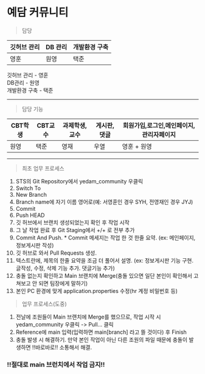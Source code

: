 # 예담 커뮤니티

> 담당
<table>
 <thead>
   <th>깃허브 관리</th>
   <th>DB 관리</th>
   <th>개발환경 구축</th>
 </thead>
 <tbody>
   <td>영훈</td>
   <td>원영</td>
   <td>택준</td>
 </tbody>
</table>
깃허브 관리 - 영훈 <br>
DB관리 - 원영 <br>
개발환경 구축 - 택준

<hr>

> 담당 기능
<table>
 <thead>
   <th>CBT학생</th>
   <th>CBT교수</th>
   <th>과제학생,교수</th>
   <th>게시판,댓글</th>
   <th>회원가입,로그인,메인페이지,관리자페이지</th>
 </thead>
 <tbody>
   <td>원영</td>
   <td>택준</td>
   <td>영재</td>
   <td>우열</td>
   <td>영훈 + 원영</td>
 </tbody>
</table>


<hr>

>  최초 업무 프로세스
1. STS의 Git Repository에서 yedam_community 우클릭
2. Switch To
3. New Branch
4. Branch name에 자기 이름 영어로(예: 서영훈인 경우 SYH, 전영재인 경우 JYJ)
5. Commit
6. Push HEAD
7. 깃 허브에서 브랜치 생성되었는지 확인 후 작업 시작
8. 그 날 작업 완료 후 Git Staging에서 +/+ 로 전부 추가
9. Commit And Push. * Commit 메세지는 작업 한 것 한줄 요약. (ex: 메인페이지, 정보게시판 작성)
10. 깃 허브로 와서 Pull Requests 생성.
11. 텍스트란에, 제목의 한줄 요약을 조금 더 풀어서 설명. (ex: 정보게시판 기능 구현. 글작성, 수정, 삭제 기능 추가. 댓글기능 추가)
12. 충돌 없는지 확인하고 Main 브랜치에 Merge(충돌 있으면 일단 본인이 확인해서 고쳐보고 안 되면 팀장에게 말하기)
13. 본인 PC 환경에 맞게 application.properties 수정(hr 계정 비밀번호 등)

>  업무 프로세스(도중)
1. 전날에 조원들이 Main 브랜치에 Merge를 했으므로, 작업 시작 시 yedam_community 우클릭 -> Pull... 클릭
2. Reference에 main 입력(입력하면 main[branch] 라고 뜰 것이다) 후 Finish
3. 충돌 발생 시 해결하기. 만약 본인 작업이 아닌 다른 조원의 파일 때문에 충돌이 발생하면 !!바로바로!! 소통해서 해결.
<h3>!!절대로 main 브런치에서 작업 금지!!</h3> 
